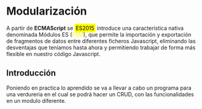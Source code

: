 # Modularización

A partir de **ECMAScript**  se <span style="background-color: yellow; padding: 3px; border-radius: 2px; color: black;">ES2015</span>
introduce una característica nativa denominada Módulos ES (<span style="color: yellow;">ESM</span>), 
que permite la importación y exportación de fragmentos de datos entre diferentes ficheros Javascript, 
eliminando las desventajas que teníamos hasta ahora y permitiendo trabajar de forma más flexible en nuestro código Javascript.

## Introducción

Poniendo en practica lo aprendido se va a llevar a cabo un programa para una verdureria en el cual se podrá 
hacer un CRUD, con las funcionalidades en un modulo diferente.